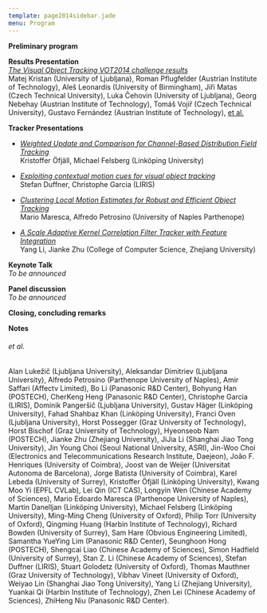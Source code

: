 ```yaml
---
template: page2014sidebar.jade
menu: Program
---
```


<b>Preliminary program</b>

**Results Presentation**<br>
<i><u>The Visual Object Tracking VOT2014 challenge results</u></i><br>
Matej Kristan (University of Ljubljana), 
Roman Pflugfelder (Austrian Institute of Technology), 
Ale&#353; Leonardis (University of Birmingham), 
Ji&#345;i Matas (Czech Technical University), 
Luka &#268;ehovin (University of Ljubljana), 
Georg Nebehay (Austrian Institute of Technology), 
Tom&#225;&#353; Voji&#345; (Czech Technical University), 
Gustavo Fern&#225;ndez (Austrian Institute of Technology), 
<a href="#reference_00">et al.</a>


**Tracker Presentations**
+ <i><u>Weighted Update and Comparison for Channel-Based Distribution Field Tracking</u></i><br>
Kristoffer &#214;fj&#228;ll, Michael Felsberg (Link&#246;ping University)

+ <i><u>Exploiting contextual motion cues for visual object tracking</u></i><br>
Stefan Duffner, Christophe Garcia (LIRIS)

+ <i><u>Clustering Local Motion Estimates for Robust and Efficient Object Tracking</u></i><br>
Mario Maresca, Alfredo Petrosino (University of Naples Parthenope)

+ <i><u>A Scale Adaptive Kernel Correlation Filter Tracker with Feature Integration</u></i><br>
Yang Li, Jianke Zhu (College of Computer Science, Zhejiang University)


**Keynote Talk**<br>
<i>To be announced</i><br>


**Panel discussion**<br>
<i>To be announced</i><br>


**Closing, concluding remarks**


**Notes**

<h6><a name="reference_00">et al.</a></h6>

Alan Luke&#382;i&#269; (Ljubljana University), 
Aleksandar Dimitriev (Ljubljana University), 
Alfredo Petrosino (Parthenope University of Naples), 
Amir Saffari (Affectv Limited), 
Bo Li (Panasonic R&amp;D Center), 
Bohyung Han (POSTECH), 
CherKeng Heng (Panasonic R&amp;D Center), 
Christophe Garcia (LIRIS), 
Dominik Panger&#353;i&#269; (Ljubljana University), 
Gustav H&#228;ger (Link&#246;ping University), 
Fahad Shahbaz Khan (Link&#246;ping University), 
Franci Oven (Ljubljana University), 
Horst Possegger (Graz University of Technology), 
Horst Bischof (Graz University of Technology), 
Hyeonseob Nam (POSTECH), 
Jianke Zhu (Zhejiang University), 
JiJia Li (Shanghai Jiao Tong University), 
Jin Young Choi (Seoul National University, ASRI), 
Jin-Woo Choi (Electronics and Telecommunications Research Institute, Daejeon), 
Jo&#227;o F. Henriques (University of Coimbra), 
Joost van de Weijer (Universitat Autonoma de Barcelona), 
Jorge Batista (University of Coimbra), 
Karel Lebeda (University of Surrey), 
Kristoffer &#214;fj&#228;ll (Link&#246;ping University), 
Kwang Moo Yi (EPFL CVLab), 
Lei Qin (ICT CAS), 
Longyin Wen (Chinese Academy of Sciences), 
Mario Edoardo Maresca (Parthenope University of Naples), 
Martin Danelljan (Link&#246;ping University), 
Michael Felsberg (Link&#246;ping University), 
Ming-Ming Cheng (University of Oxford), 
Philip Torr (University of Oxford), 
Qingming Huang (Harbin Institute of Technology), 
Richard Bowden (University of Surrey), 
Sam Hare (Obvious Engineering Limited), 
Samantha YueYing Lim (Panasonic R&amp;D Center), 
Seunghoon Hong (POSTECH), 
Shengcai Liao (Chinese Academy of Sciences), 
Simon Hadfield (University of Surrey), 
Stan Z. Li (Chinese Academy of Sciences), 
Stefan Duffner (LIRIS), 
Stuart Golodetz (University of Oxford), 
Thomas Mauthner (Graz University of Technology), 
Vibhav Vineet (University of Oxford), 
Weiyao Lin (Shanghai Jiao Tong University), 
Yang Li (Zhejiang University), 
Yuankai Qi (Harbin Institute of Technology), 
Zhen Lei (Chinese Academy of Sciences), 
ZhiHeng Niu (Panasonic R&amp;D Center).

